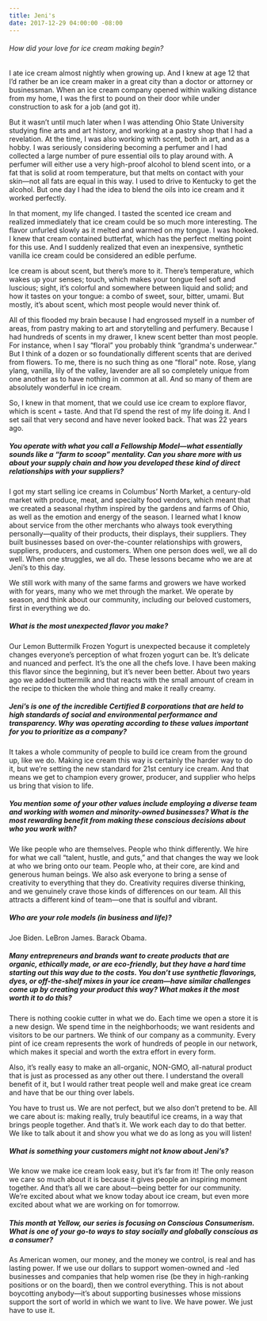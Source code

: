 ```yaml
---
title: Jeni's
date: 2017-12-29 04:00:00 -08:00
---
```


###### How did your love for ice cream making begin?

I ate ice cream almost nightly when growing up. And I knew at age 12 that I’d rather be an ice cream maker in a great city than a doctor or attorney or businessman. When an ice cream company opened within walking distance from my home, I was the first to pound on their door while under construction to ask for a job (and got it).

But it wasn’t until much later when I was attending Ohio State University studying fine arts and art history, and working at a pastry shop that I had a revelation. At the time, I was also working with scent, both in art, and as a hobby. I was seriously considering becoming a perfumer and I had collected a large number of pure essential oils to play around with. A perfumer will either use a very high-proof alcohol to blend scent into, or a fat that is solid at room temperature, but that melts on contact with your skin—not all fats are equal in this way. I used to drive to Kentucky to get the alcohol. But one day I had the idea to blend the oils into ice cream and it worked perfectly.

In that moment, my life changed. I tasted the scented ice cream and realized immediately that ice cream could be so much more interesting. The flavor unfurled slowly as it melted and warmed on my tongue. I was hooked. I knew that cream contained butterfat, which has the perfect melting point for this use. And I suddenly realized that even an inexpensive, synthetic vanilla ice cream could be considered an edible perfume.

Ice cream is about scent, but there’s more to it. There’s temperature, which wakes up your senses; touch, which makes your tongue feel soft and luscious; sight, it’s colorful and somewhere between liquid and solid; and how it tastes on your tongue: a combo of sweet, sour, bitter, umami. But mostly, it’s about scent, which most people would never think of.

All of this flooded my brain because I had engrossed myself in a number of areas, from pastry making to art and storytelling and perfumery. Because I had hundreds of scents in my drawer, I knew scent better than most people. For instance, when I say “floral” you probably think “grandma's underwear.” But I think of a dozen or so foundationally different scents that are derived from flowers. To me, there is no such thing as one “floral” note. Rose, ylang ylang, vanilla, lily of the valley, lavender are all so completely unique from one another as to have nothing in common at all. And so many of them are absolutely wonderful in ice cream.

So, I knew in that moment, that we could use ice cream to explore flavor, which is scent \+ taste. And that I’d spend the rest of my life doing it. And I set sail that very second and have never looked back. That was 22 years ago.

##### You operate with what you call a Fellowship Model—what essentially sounds like a “farm to scoop” mentality. Can you share more with us about your supply chain and how you developed these kind of direct relationships with your suppliers?

I got my start selling ice creams in Columbus’ North Market, a century-old market with produce, meat, and specialty food vendors, which meant that we created a seasonal rhythm inspired by the gardens and farms of Ohio, as well as the emotion and energy of the season. I learned what I know about service from the other merchants who always took everything personally—quality of their products, their displays, their suppliers. They built businesses based on over-the-counter relationships with growers, suppliers, producers, and customers. When one person does well, we all do well. When one struggles, we all do. These lessons became who we are at Jeni’s to this day.

We still work with many of the same farms and growers we have worked with for years, many who we met through the market. We operate by season, and think about our community, including our beloved customers, first in everything we do.

##### What is the most unexpected flavor you make?

Our Lemon Buttermilk Frozen Yogurt is unexpected because it completely changes everyone’s perception of what frozen yogurt can be. It’s delicate and nuanced and perfect. It’s the one all the chefs love. I have been making this flavor since the beginning, but it’s never been better. About two years ago we added buttermilk and that reacts with the small amount of cream in the recipe to thicken the whole thing and make it really creamy.

##### Jeni’s is one of the incredible Certified B corporations that are held to high standards of social and environmental performance and transparency. Why was operating according to these values important for you to prioritize as a company?

It takes a whole community of people to build ice cream from the ground up, like we do. Making ice cream this way is certainly the harder way to do it, but we’re setting the new standard for 21st century ice cream. And that means we get to champion every grower, producer, and supplier who helps us bring that vision to life.

##### You mention some of your other values include employing a diverse team and working with women and minority-owned businesses? What is the most rewarding benefit from making these conscious decisions about who you work with?

We like people who are themselves. People who think differently. We hire for what we call “talent, hustle, and guts,” and that changes the way we look at who we bring onto our team. People who, at their core, are kind and generous human beings. We also ask everyone to bring a sense of creativity to everything that they do. Creativity requires diverse thinking, and we genuinely crave those kinds of differences on our team. All this attracts a different kind of team—one that is soulful and vibrant.

##### Who are your role models (in business and life)?

Joe Biden.
LeBron James.
Barack Obama.

##### Many entrepreneurs and brands want to create products that are organic, ethically made, or are eco-friendly, but they have a hard time starting out this way due to the costs. You don’t use synthetic flavorings, dyes, or off-the-shelf mixes in your ice cream—have similar challenges come up by creating your product this way? What makes it the most worth it to do this?

There is nothing cookie cutter in what we do. Each time we open a store it is a new design. We spend time in the neighborhoods; we want residents and visitors to be our partners. We think of our company as a community. Every pint of ice cream represents the work of hundreds of people in our network, which makes it special and worth the extra effort in every form.

Also, it’s really easy to make an all-organic, NON-GMO, all-natural product that is just as processed as any other out there. I understand the overall benefit of it, but I would rather treat people well and make great ice cream and have that be our thing over labels.

You have to trust us. We are not perfect, but we also don’t pretend to be. All we care about is: making really, truly beautiful ice creams, in a way that brings people together. And that’s it. We work each day to do that better. We like to talk about it and show you what we do as long as you will listen!

##### What is something your customers might not know about Jeni’s?

We know we make ice cream look easy, but it’s far from it! The only reason we care so much about it is because it gives people an inspiring moment together. And that’s all we care about—being better for our community. We’re excited about what we know today about ice cream, but even more excited about what we are working on for tomorrow.

##### This month at Yellow, our series is focusing on Conscious Consumerism. What is one of your go-to ways to stay socially and globally conscious as a consumer?

As American women, our money, and the money we control, is real and has lasting power. If we use our dollars to support women-owned and -led businesses and companies that help women rise (be they in high-ranking positions or on the board), then we control everything. This is not about boycotting anybody—it’s about supporting businesses whose missions support the sort of world in which we want to live. We have power. We just have to use it.